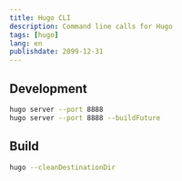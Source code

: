```yaml
---
title: Hugo CLI
description: Command line calls for Hugo
tags: [hugo]
lang: en
publishdate: 2099-12-31
---
```



## Development

```bash
hugo server --port 8888
hugo server --port 8888 --buildFuture
```


## Build

```bash
hugo --cleanDestinationDir
```
